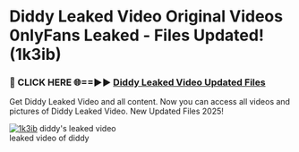 # Diddy Leaked Video Original Videos 0nlyFans Leaked - Files Updated! (1k3ib)

<h3>🔴 CLICK HERE 🌐==►► <a href="https://tinyurl.com/4seja8ks" rel="nofollow">Diddy Leaked Video Updated Files</a></h3>

Get Diddy Leaked Video and all content. Now you can access all videos and pictures of Diddy Leaked Video. New Updated Files 2025!

[![1k3ib](https://i.imgur.com/EWjZXRe.gif)](https://tinyurl.com/4seja8ks)
diddy's leaked video<br>
leaked video of diddy
